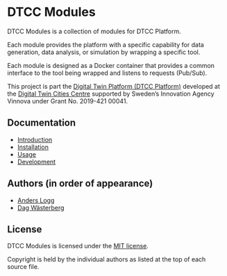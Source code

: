# DTCC Modules

DTCC Modules is a collection of modules for DTCC Platform.

Each module provides the platform with a specific capability for data
generation, data analysis, or simulation by wrapping a specific tool.

Each module is designed as a Docker container that provides a common
interface to the tool being wrapped and listens to requests (Pub/Sub).

This project is part the
[Digital Twin Platform (DTCC Platform)](https://gitlab.com/dtcc-platform)
developed at the
[Digital Twin Cities Centre](https://dtcc.chalmers.se/)
supported by Sweden’s Innovation Agency Vinnova under Grant No. 2019-421 00041.

## Documentation

* [Introduction](./doc/introduction.md)
* [Installation](./doc/installation.md)
* [Usage](./doc/usage.md)
* [Development](./doc/development.md)

## Authors (in order of appearance)

* [Anders Logg](http://anders.logg.org)
* [Dag Wästerberg](https://chalmersindustriteknik.se/sv/medarbetare/dag-wastberg/)

## License

DTCC Modules is licensed under the
[MIT license](https://opensource.org/licenses/MIT).

Copyright is held by the individual authors as listed at the top of
each source file.
